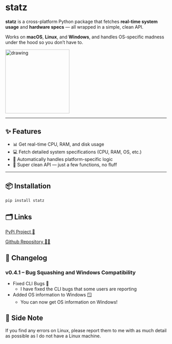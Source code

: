 # statz

**statz** is a cross-platform Python package that fetches **real-time system usage** and **hardware specs** — all wrapped in a simple, clean API.

Works on **macOS**, **Linux**, and **Windows**, and handles OS-specific madness under the hood so you don’t have to.

<img src="img/logo.png" alt="drawing" width="200"/>


---

## ✨ Features

- 📊 Get real-time CPU, RAM, and disk usage
- 💻 Fetch detailed system specifications (CPU, RAM, OS, etc.)
- 🧠 Automatically handles platform-specific logic
- 🧼 Super clean API — just a few functions, no fluff

---

## 📦 Installation

```bash
pip install statz
```

## 🗂️ Links
[PyPi Project 🐍](https://pypi.org/project/statz/)

[Github Repository 🧑‍💻](https://github.com/hellonearth311/Statz)

## 📝 Changelog

### v0.4.1 – Bug Squashing and Windows Compatibility

- Fixed CLI Bugs 🐞
  - I have fixed the CLI bugs that some users are reporting
- Added OS information to Windows 🪟
  - You can now get OS information on Windows!
## 📝 Side Note
If you find any errors on Linux, please report them to me with as much detail as possible as I do not have a Linux machine.

